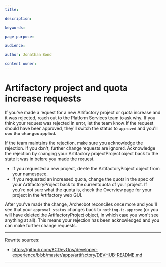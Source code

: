 ```yaml
---
title:

description:

keywords:

page purpose:

audience:

author: Jonathan Bond

content owner:
---
```

# Artifactory project and quota increase requests

If you've made a request for a new Artifactory project or quota increase and it was rejected, reach out to the Platform Services team to ask why. If you think your request was rejected in error, let the team know. If the request should have been approved, they'll switch the status to `approved` and you'll see the changes applied.

If the team maintains the rejection, make sure you acknowledge the rejection. If you don't, further change requests are ignored. Acknowledge the rejection by changing your Artifactory projectProject object back to the state it was in before you made the request.
* If you requested a new project, delete the ArtifactoryProject object from your namespace.
* If you requested an increased quota, change the quota in the spec of your ArtifactoryProject back to the currentquota of your project. If you're not sure what the quota is, check the Overview page for your project in the Artifactory web GUI.

After you've made the change, Archeobot reconciles once more and you'll see that your `approval_status` changes back to `nothing-to-approve` (or you will have deleted the ArtifactoryProject object, in which case you won't see anything at all). This means your rejection has been acknowledged and you can make further change requests.

---
Rewrite sources:
* https://github.com/BCDevOps/developer-experience/blob/master/apps/artifactory/DEVHUB-README.md
---
